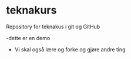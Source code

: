 # teknakurs
Repository for teknakus i git og GitHub


-dette er en demo
- Vi skal også lære og forke og gjøre andre ting
